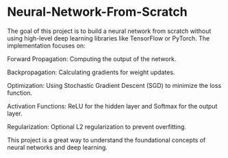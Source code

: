 # Neural-Network-From-Scratch

The goal of this project is to build a neural network from scratch without using high-level deep learning libraries like TensorFlow or PyTorch. The implementation focuses on:

Forward Propagation: Computing the output of the network.

Backpropagation: Calculating gradients for weight updates.

Optimization: Using Stochastic Gradient Descent (SGD) to minimize the loss function.

Activation Functions: ReLU for the hidden layer and Softmax for the output layer.

Regularization: Optional L2 regularization to prevent overfitting.

This project is a great way to understand the foundational concepts of neural networks and deep learning.

